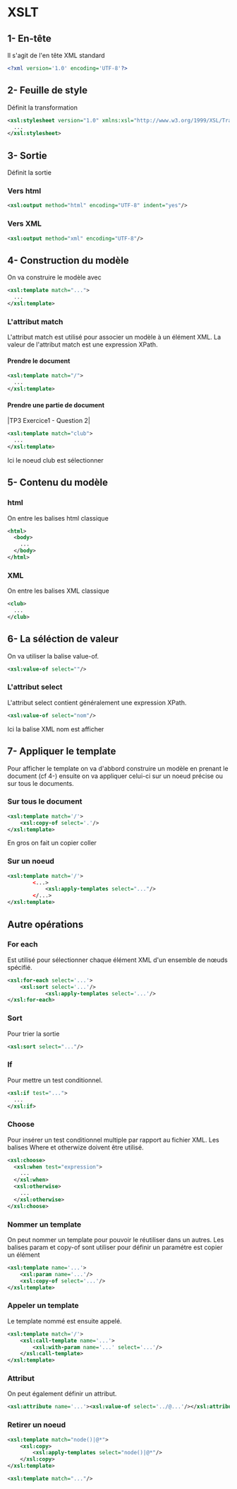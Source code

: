 # XSLT  

## 1- En-tête
Il s'agit de l'en tête XML standard
```XML
<?xml version='1.0' encoding='UTF-8'?>
``` 

## 2- Feuille de style 
Définit la transformation 
```XML
<xsl:stylesheet version="1.0" xmlns:xsl="http://www.w3.org/1999/XSL/Transform">
  ...
</xsl:stylesheet>
```

## 3- Sortie 
Définit la sortie 
### Vers html
```XML
<xsl:output method="html" encoding="UTF-8" indent="yes"/>
```
### Vers XML
```XML 
<xsl:output method="xml" encoding="UTF-8"/>
```

## 4- Construction du modèle 
On va construire le modèle avec 
```XML
<xsl:template match="...">
  ...
</xsl:template>
```
### L'attribut match 
L'attribut match est utilisé pour associer un modèle à un élément XML. La valeur de l'attribut match est une expression XPath.
#### Prendre le document
```XML
<xsl:template match="/">
  ...
</xsl:template>
```
#### Prendre une partie de document
|TP3 Exercice1 - Question 2|
```XML
<xsl:template match="club">
  ...
</xsl:template>
```
Ici le noeud club est sélectionner

## 5- Contenu du modèle 
### html 
On entre les balises html classique
```XML
<html>
  <body>
    ...
  </body>
</html>
```
### XML
On entre les balises XML classique
```XML
<club>
  ...
</club>
``` 

## 6- La séléction de valeur
On va utiliser la balise value-of.
```XML
<xsl:value-of select=""/>
```
### L'attribut select
L'attribut select contient généralement une expression XPath.
```XML
<xsl:value-of select="nom"/>
```
Ici la balise XML nom est afficher 

## 7- Appliquer le template
Pour afficher le template on va d'abbord construire un modèle en prenant le document (cf 4-) ensuite on va appliquer celui-ci sur un noeud précise ou sur tous le documents.
### Sur tous le document
```XML
<xsl:template match='/'>
	<xsl:copy-of select='.'/>
</xsl:template>
```

En gros on fait un copier coller
### Sur un noeud 
```XML 
<xsl:template match='/'>
    	<...>
    		<xsl:apply-templates select="..."/>
    	</...>
</xsl:template>
```

## Autre opérations
### For each 
Est utilisé pour sélectionner chaque élément XML d'un ensemble de nœuds spécifié. 
```XML
<xsl:for-each select='...'>
	<xsl:sort select='...'/>
    		<xsl:apply-templates select='...'/>
</xsl:for-each>
```

### Sort
Pour trier la sortie
```XML
<xsl:sort select="..."/>
```

### If
Pour mettre un test conditionnel.
```XML
<xsl:if test="...">
  ...
</xsl:if> 
```

### Choose
Pour insérer un test conditionnel multiple par rapport au fichier XML. Les balises Where et otherwize doivent être utilisé.
```XML
<xsl:choose>
  <xsl:when test="expression">
    ...
  </xsl:when>
  <xsl:otherwise>
    ...
  </xsl:otherwise>
</xsl:choose>
```

### Nommer un template 
On peut nommer un template pour pouvoir le réutiliser dans un autres. Les balises param et copy-of sont utiliser pour définir un paramétre est copier un élément
```XML
<xsl:template name='...'>
	<xsl:param name='...'/>
	<xsl:copy-of select='...'/>
</xsl:template>
```

### Appeler un template 
Le template nommé est ensuite appelé.
```XML
<xsl:template match='/'>
	<xsl:call-template name='...'>
		<xsl:with-param name='...' select='...'/>
	</xsl:call-template>
</xsl:template>
```

### Attribut 
On peut également définir un attribut.
```XML
<xsl:attribute name='...'><xsl:value-of select='../@...'/></xsl:attribute>
```

### Retirer un noeud 
```XML
<xsl:template match="node()|@*">
	<xsl:copy>
		<xsl:apply-templates select="node()|@*"/>
	</xsl:copy>
</xsl:template>

<xsl:template match="..."/>
```



